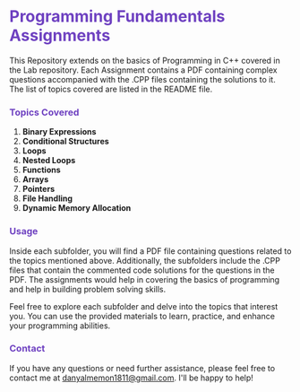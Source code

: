 # <span style="color:#6f42c1;">Programming Fundamentals Assignments</span>

This Repository extends on the basics of Programming in C++ covered in the Lab repository. Each Assignment contains a PDF containing complex questions accompanied with the .CPP files containing the solutions to it. The list of topics covered are listed in the README file.

### <span style="color:#6f42c1;">Topics Covered</span>

1. **Binary Expressions**
2. **Conditional Structures**
3. **Loops**
4. **Nested Loops**
5. **Functions**
6. **Arrays**
7. **Pointers**
8. **File Handling**
9. **Dynamic Memory Allocation**

### <span style="color:#6f42c1;">Usage</span>

Inside each subfolder, you will find a PDF file containing questions related to the topics mentioned above. Additionally, the subfolders include the .CPP files that contain the commented code solutions for the questions in the PDF. The assignments would help in covering the basics of programming and help in building problem solving skills.

Feel free to explore each subfolder and delve into the topics that interest you. You can use the provided materials to learn, practice, and enhance your programming abilities.

### <span style="color:#6f42c1;">Contact</span>

If you have any questions or need further assistance, please feel free to contact me at danyalmemon1811@gmail.com. I'll be happy to help!
